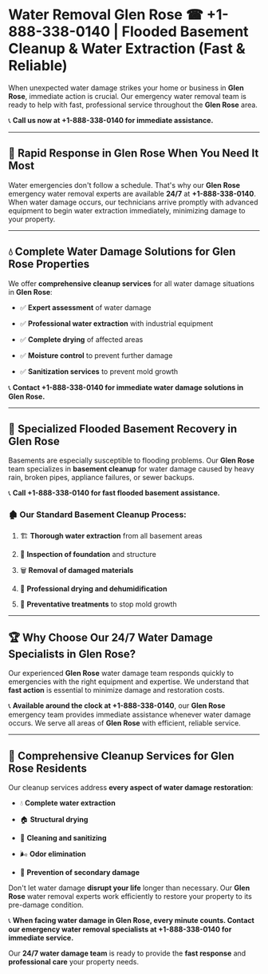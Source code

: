 # Water Removal Glen Rose ☎ +1-888-338-0140 | Flooded Basement Cleanup & Water Extraction (Fast & Reliable)

When unexpected water damage strikes your home or business in **Glen Rose**, immediate action is crucial. Our emergency water removal team is ready to help with fast, professional service throughout the **Glen Rose** area. 

📞 **Call us now at +1-888-338-0140 for immediate assistance.**
---
## 🚀 Rapid Response in Glen Rose When You Need It Most
Water emergencies don't follow a schedule. That's why our **Glen Rose** emergency water removal experts are available **24/7** at **+1-888-338-0140**. When water damage occurs, our technicians arrive promptly with advanced equipment to begin water extraction immediately, minimizing damage to your property.
---
## 💧 Complete Water Damage Solutions for Glen Rose Properties
We offer **comprehensive cleanup services** for all water damage situations in **Glen Rose**:
- ✅ **Expert assessment** of water damage  
- ✅ **Professional water extraction** with industrial equipment  
- ✅ **Complete drying** of affected areas  
- ✅ **Moisture control** to prevent further damage  
- ✅ **Sanitization services** to prevent mold growth  
📞 **Contact +1-888-338-0140 for immediate water damage solutions in Glen Rose.**
---
## 🌊 Specialized Flooded Basement Recovery in Glen Rose
Basements are especially susceptible to flooding problems. Our **Glen Rose** team specializes in **basement cleanup** for water damage caused by heavy rain, broken pipes, appliance failures, or sewer backups. 
📞 **Call +1-888-338-0140 for fast flooded basement assistance.**
### 🏚️ Our Standard Basement Cleanup Process:
1. 🏗️ **Thorough water extraction** from all basement areas  
2. 🔎 **Inspection of foundation** and structure  
3. 🗑️ **Removal of damaged materials**  
4. 💨 **Professional drying and dehumidification**  
5. 🚫 **Preventative treatments** to stop mold growth  
---
## 🏆 Why Choose Our 24/7 Water Damage Specialists in Glen Rose?
Our experienced **Glen Rose** water damage team responds quickly to emergencies with the right equipment and expertise. We understand that **fast action** is essential to minimize damage and restoration costs.
📞 **Available around the clock at +1-888-338-0140**, our **Glen Rose** emergency team provides immediate assistance whenever water damage occurs. We serve all areas of **Glen Rose** with efficient, reliable service.
---
## 🧹 Comprehensive Cleanup Services for Glen Rose Residents
Our cleanup services address **every aspect of water damage restoration**:
- 💧 **Complete water extraction**  
- 🏠 **Structural drying**  
- 🧼 **Cleaning and sanitizing**  
- 🌬️ **Odor elimination**  
- 🚫 **Prevention of secondary damage**  
Don't let water damage **disrupt your life** longer than necessary. Our **Glen Rose** water removal experts work efficiently to restore your property to its pre-damage condition.
📞 **When facing water damage in Glen Rose, every minute counts. Contact our emergency water removal specialists at +1-888-338-0140 for immediate service.**
Our **24/7 water damage team** is ready to provide the **fast response** and **professional care** your property needs.
